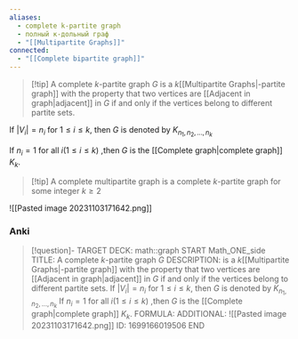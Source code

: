 ```yaml
---
aliases:
  - complete k-partite graph
  - полный к-дольный граф
  - "[[Multipartite Graphs]]"
connected:
  - "[[Complete bipartite graph]]"
---
```


> [!tip] A complete $k$-partite graph $G$ 
is a $k$[[Multipartite Graphs|-partite graph]] with the property that two vertices are [[Adjacent in graph|adjacent]] in $G$ if and only if the vertices belong to different partite sets.

If $|V_i| = n_i$ for $1 ≤ i ≤ k$, then $G$ is denoted by $K_{n_1,n_2,...,n_k}$

If $n_i = 1$ for all $i(1≤i≤k)$ ,then $G$ is the [[Complete graph|complete graph]]  $K_k$.

> [!tip] A complete multipartite graph 
is a complete $k$-partite graph for some integer $k ≥ 2$

![[Pasted image 20231103171642.png]]


### Anki
> [!question]-
TARGET DECK: math::graph
START
Math_ONE_side
TITLE: A complete $k$-partite graph $G$ 
DESCRIPTION: is a $k$[[Multipartite Graphs|-partite graph]] with the property that two vertices are [[Adjacent in graph|adjacent]] in $G$ if and only if the vertices belong to different partite sets.
If $|V_i| = n_i$ for $1 ≤ i ≤ k$, then $G$ is denoted by $K_{n_1,n_2,...,n_k}$
If $n_i = 1$ for all $i(1≤i≤k)$ ,then $G$ is the [[Complete graph|complete graph]]  $K_k$.
FORMULA: 
ADDITIONAL: ![[Pasted image 20231103171642.png]]
ID: 1699166019506
END









